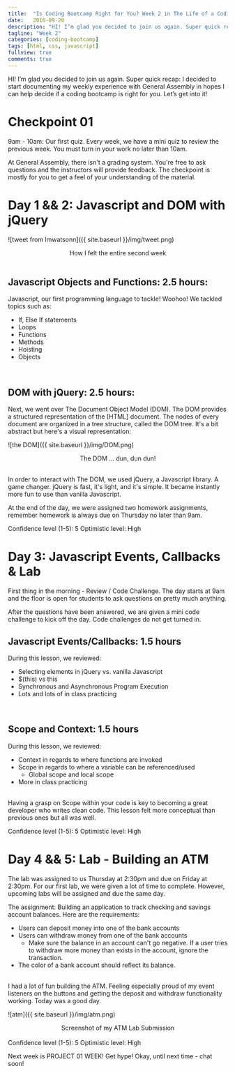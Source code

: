 ```yaml
---
title:  "Is Coding Bootcamp Right for You? Week 2 in The Life of a Coding Bootcamper"
date:   2016-09-20
description: "HI! I’m glad you decided to join us again. Super quick recap: I decided to start documenting my weekly experience with General Assembly in hopes I can help decide if a coding bootcamp is right for you. Let’s get into it!"
tagline: "Week 2"
categories: [coding-bootcamp]
tags: [html, css, javascript]
fullview: true
comments: true
---
```


HI! I’m glad you decided to join us again. Super quick recap: I decided to start documenting my weekly experience with General Assembly in hopes I can help decide if a coding bootcamp is right for you.
Let’s get into it!

# Checkpoint 01
9am - 10am: Our first quiz. Every week, we have a mini quiz to review the previous week. You must turn in your work no later than 10am.

At General Assembly, there isn't a grading system. You're free to ask questions and the instructors will provide feedback. The checkpoint is mostly for you to get a feel of your understanding of the material.

# Day 1 && 2: Javascript and DOM with jQuery

![tweet from lmwatsonn]({{ site.baseurl }}/img/tweet.png)
 <center>How I felt the entire second week</center>
<br />

## Javascript Objects and Functions: 2.5 hours:

Javascript, our first programming language to tackle! Woohoo! We tackled topics such as:

- If, Else If statements
- Loops
- Functions
- Methods
- Hoisting
- Objects

<br />

## DOM with jQuery: 2.5 hours:

Next, we went over The Document Object Model (DOM). The DOM provides a structured representation of the [HTML] document. The nodes of every document are organized in a tree structure, called the DOM tree. It's a bit abstract but here's a visual representation:

![the DOM]({{ site.baseurl }}/img/DOM.png)
<center>The DOM ... dun, dun dun!</center>
<br />

In order to interact with The DOM, we used jQuery, a Javascript library. A game changer. jQuery is fast, it's light, and it's simple. It became instantly more fun to use than vanilla Javascript.

At the end of the day, we were assigned two homework assignments, remember homework is always due on Thursday no later than 9am.

Confidence level (1-5): 5
Optimistic level: High

# Day 3: Javascript Events, Callbacks & Lab

First thing in the morning - Review / Code Challenge. The day starts at 9am and the floor is open for students to ask questions on pretty much anything.

After the questions have been answered, we are given a mini code challenge to kick off the day. Code challenges do not get turned in.

<h2>Javascript Events/Callbacks: 1.5 hours</h2>
During this lesson, we reviewed:

- Selecting elements in jQuery vs. vanilla Javascript
- $(this) vs this
- Synchronous and Asynchronous Program Execution
- Lots and lots of in class practicing

<br/>
<h2>Scope and Context: 1.5 hours</h2>
During this lesson, we reviewed:

- Context in regards to where functions are invoked
- Scope in regards to where a variable can be referenced/used
  - Global scope and local scope
- More in class practicing

<br />
Having a grasp on Scope within your code is key to becoming a great developer who writes clean code. This lesson felt more conceptual than previous ones but all was well.

Confidence level (1-5): 5
Optimistic level: High

# Day 4 && 5: Lab - Building an ATM

The lab was assigned to us Thursday at 2:30pm and due on Friday at 2:30pm. For our first lab, we were given a lot of time to complete. However, upcoming labs will be assigned and due the same day.

The assignment: Building an application to track checking and savings account balances. Here are the requirements:

- Users can deposit money into one of the bank accounts
- Users can withdraw money from one of the bank accounts
  - Make sure the balance in an account can't go negative. If a user tries to withdraw more money than exists in the account, ignore the transaction.
- The color of a bank account should reflect its balance.

<br />
I had a lot of fun building the ATM. Feeling especially proud of my event listeners on the buttons and getting the deposit and withdraw functionality working. Today was a good day.

![atm]({{ site.baseurl }}/img/atm.png)
 <center>Screenshot of my ATM Lab Submission</center>

<br />
Confidence level (1-5): 5
Optimistic level: High

Next week is PROJECT 01 WEEK! Get hype! Okay, until next time - chat soon!
